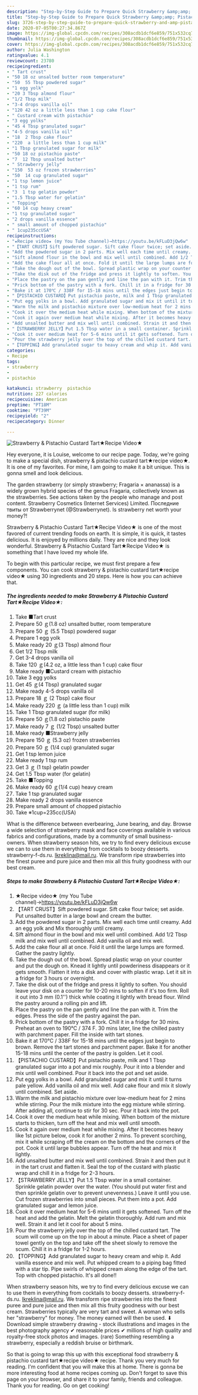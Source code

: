 ```yaml
---
description: "Step-by-Step Guide to Prepare Quick Strawberry &amp;amp; Pistachio Custard Tart★Recipe Video★"
title: "Step-by-Step Guide to Prepare Quick Strawberry &amp;amp; Pistachio Custard Tart★Recipe Video★"
slug: 3726-step-by-step-guide-to-prepare-quick-strawberry-and-amp-pistachio-custard-tartrecipe-video
date: 2020-07-05T00:27:34.867Z
image: https://img-global.cpcdn.com/recipes/308acdb1dcf6e859/751x532cq70/strawberry-pistachio-custard-tart★recipe-video★-recipe-main-photo.jpg
thumbnail: https://img-global.cpcdn.com/recipes/308acdb1dcf6e859/751x532cq70/strawberry-pistachio-custard-tart★recipe-video★-recipe-main-photo.jpg
cover: https://img-global.cpcdn.com/recipes/308acdb1dcf6e859/751x532cq70/strawberry-pistachio-custard-tart★recipe-video★-recipe-main-photo.jpg
author: Julia Washington
ratingvalue: 4.1
reviewcount: 23780
recipeingredient:
- " Tart crust"
- "50 18 oz unsalted butter room temperature"
- "50  55 Tbsp powdered sugar"
- "1 egg yolk"
- "20 3 Tbsp almond flour"
- "1/2 Tbsp milk"
- "3-4 drops vanilla oil"
- "120 42 oz a little less than 1 cup cake flour"
- " Custard cream with pistachio"
- "3 egg yolks"
- "45 4 Tbsp granulated sugar"
- "4-5 drops vanilla oil"
- "18  2 Tbsp cake flour"
- "220  a little less than 1 cup milk"
- "1 Tbsp granulated sugar for milk"
- "50 18 oz pistachio paste"
- "7  12 Tbsp unsalted butter"
- " Strawberry jelly"
- "150  53 oz frozen strawberries"
- "50  14 cup granulated sugar"
- "1 tsp lemon juice"
- "1 tsp rum"
- "3  1 tsp gelatin powder"
- "1.5 Tbsp water for gelatin"
- " Topping"
- "60 14 cup heavy cream"
- "1 tsp granulated sugar"
- "2 drops vanilla essence"
- " small amount of chopped pistachio"
- " 1cup235ccUSA"
recipeinstructions:
- "★Recipe video★ (my You Tube channel)→https://youtu.be/kFLuD3jQw6w"
- "【TART CRUST】Sift powdered sugar. Sift cake flour twice; set aside. Put unsalted butter in a large bowl and cream the butter."
- "Add the powdered sugar in 2 parts. Mix well each time until creamy. Add an egg yolk and Mix thoroughly until creamy."
- "Sift almond flour in the bowl and mix well until combined. Add 1/2 Tbsp milk and mix well until combined. Add vanilla oil and mix well."
- "Add the cake flour all at once. Fold it until the large lumps are formed. Gather the pastry lightly."
- "Take the dough out of the bowl. Spread plastic wrap on your counter and put the dough on. Knead it lightly until powderiness disappears or it gets smooth. Flatten it into a disk and cover with plastic wrap. Let it sit in a fridge for 3 hours or overnight."
- "Take the disk out of the fridge and press it lightly to soften. You should leave your disk on a counter for 10-20 mins to soften if it&#39;s too firm. Roll it out into 3 mm (0.1&#39;&#39;) thick while coating it lightly with bread flour. Wind the pastry around a rolling pin and lift."
- "Place the pastry on the pan gently and line the pan with it. Trim the edges. Press the side of the pastry against the pan."
- "Prick bottom of the pastry with a fork. Chill it in a fridge for 30 mins. Preheat an oven to 190℃ / 374 F. 30 mins later, line the chilled pastry with parchment paper. Fill the inside with tart stones."
- "Bake it at 170℃ / 338F for 15-18 mins until the edges just begin to brown. Remove the tart stones and parchment paper. Bake it for another 15-18 mins until the center of the pastry is golden. Let it cool."
- "【PISTACHIO CUSTARD】Put pistachio paste, milk and 1 Tbsp granulated sugar into a pot and mix roughly. Pour it into a blender and mix until well combined. Pour it back into the pot and set aside."
- "Put egg yolks in a bowl. Add granulated sugar and mix it until it turns pale yellow. Add vanilla oil and mix well. Add cake flour and mix it slowly until combined. Set aside."
- "Warm the milk and pistachio mixture over low-medium heat for 2 mins while stirring. Pour the milk mixture into the egg mixture while stirring. After adding all, continue to stir for 30 sec. Pour it back into the pot."
- "Cook it over the medium heat while mixing. When bottom of the mixture starts to thicken, turn off the heat and mix well until smooth."
- "Cook it again over medium heat while mixing. After it becomes heavy like 1st picture below, cook it for another 2 mins. To prevent scorching, mix it while scraping off the cream on the bottom and the corners of the pot. Cook it until large bubbles appear. Turn off the heat and mix it lightly."
- "Add unsalted butter and mix well until combined. Strain it and then put it in the tart crust and flatten it. Seal the top of the custard with plastic wrap and chill it in a fridge for 2-3 hours."
- "【STRAWBERRY JELLY】Put 1.5 Tbsp water in a small container. Sprinkle gelatin powder over the water. (You should put water first and then sprinkle gelatin over to prevent unevenness.) Leave it until you use. Cut frozen strawberries into small pieces. Put them into a pot. Add granulated sugar and lemon juice."
- "Cook it over medium heat for 5-6 mins until it gets softened. Turn off the heat and add the gelatin. Melt the gelatin thoroughly. Add rum and mix well. Strain it and let it cool for about 5 mins."
- "Pour the strawberry jelly over the top of the chilled custard tart. The scum will come up on the top in about a minute. Place a sheet of paper towel gently on the top and take off the sheet slowly to remove the scum. Chill it in a fridge for 1-2 hours."
- "【TOPPING】Add granulated sugar to heavy cream and whip it. Add vanilla essence and mix well. Put whipped cream to a piping bag fitted with a star tip. Pipe swirls of whipped cream along the edge of the tart. Top with chopped pistachio. It&#39;s all done!!"
categories:
- Recipe
tags:
- strawberry
- 
- pistachio

katakunci: strawberry  pistachio 
nutrition: 227 calories
recipecuisine: American
preptime: "PT18M"
cooktime: "PT39M"
recipeyield: "2"
recipecategory: Dinner

---
```



![Strawberry &amp; Pistachio Custard Tart★Recipe Video★](https://img-global.cpcdn.com/recipes/308acdb1dcf6e859/751x532cq70/strawberry-pistachio-custard-tart★recipe-video★-recipe-main-photo.jpg)

Hey everyone, it is Louise, welcome to our recipe page. Today, we're going to make a special dish, strawberry &amp; pistachio custard tart★recipe video★. It is one of my favorites. For mine, I am going to make it a bit unique. This is gonna smell and look delicious.

The garden strawberry (or simply strawberry; Fragaria × ananassa) is a widely grown hybrid species of the genus Fragaria, collectively known as the strawberries. See actions taken by the people who manage and post content. Strawberry Cosmetics (Internet Services) Limited. Последние твиты от Strawberrynet (@Strawberrynet). Is strawberry net worth your money?!

Strawberry &amp; Pistachio Custard Tart★Recipe Video★ is one of the most favored of current trending foods on earth. It is simple, it is quick, it tastes delicious. It is enjoyed by millions daily. They are nice and they look wonderful. Strawberry &amp; Pistachio Custard Tart★Recipe Video★ is something that I have loved my whole life.


To begin with this particular recipe, we must first prepare a few components. You can cook strawberry &amp; pistachio custard tart★recipe video★ using 30 ingredients and 20 steps. Here is how you can achieve that.

<!--inarticleads1-->

##### The ingredients needed to make Strawberry &amp; Pistachio Custard Tart★Recipe Video★:

1. Take  ■Tart crust
1. Prepare 50 ｇ(1.8 oz) unsalted butter, room temperature
1. Prepare 50 ｇ (5.5 Tbsp) powdered sugar
1. Prepare 1 egg yolk
1. Make ready 20 ｇ(3 Tbsp) almond flour
1. Get 1/2 Tbsp milk
1. Get 3-4 drops vanilla oil
1. Take 120 ｇ(4.2 oz, a little less than 1 cup) cake flour
1. Make ready  ■Custard cream with pistachio
1. Take 3 egg yolks
1. Get 45 ｇ(4 Tbsp) granulated sugar
1. Make ready 4-5 drops vanilla oil
1. Prepare 18 ｇ (2 Tbsp) cake flour
1. Make ready 220 ｇ (a little less than 1 cup) milk
1. Take 1 Tbsp granulated sugar (for milk)
1. Prepare 50 ｇ(1.8 oz) pistachio paste
1. Make ready 7 ｇ (1/2 Tbsp) unsalted butter
1. Make ready  ■Strawberry jelly
1. Prepare 150 ｇ (5.3 oz) frozen strawberries
1. Prepare 50 ｇ (1/4 cup) granulated sugar
1. Get 1 tsp lemon juice
1. Make ready 1 tsp rum
1. Get 3 ｇ (1 tsp) gelatin powder
1. Get 1.5 Tbsp water (for gelatin)
1. Take  ■Topping
1. Make ready 60 ｇ(1/4 cup) heavy cream
1. Take 1 tsp granulated sugar
1. Make ready 2 drops vanilla essence
1. Prepare  small amount of chopped pistachio
1. Take  ※1cup=235cc(USA)


What is the difference between everbearing, June bearing, and day. Browse a wide selection of strawberry mask and face coverings available in various fabrics and configurations, made by a community of small business-owners. When strawberry season hits, we try to find every delicious excuse we can to use them in everything from cocktails to boozy desserts. strawberry-f-ds.ru. lkreklina@mail.ru. We transform ripe strawberries into the finest puree and pure juice and then mix all this fruity goodness with our best cream. 

<!--inarticleads2-->

##### Steps to make Strawberry &amp; Pistachio Custard Tart★Recipe Video★:

1. ★Recipe video★ (my You Tube channel)→https://youtu.be/kFLuD3jQw6w
1. 【TART CRUST】Sift powdered sugar. Sift cake flour twice; set aside. Put unsalted butter in a large bowl and cream the butter.
1. Add the powdered sugar in 2 parts. Mix well each time until creamy. Add an egg yolk and Mix thoroughly until creamy.
1. Sift almond flour in the bowl and mix well until combined. Add 1/2 Tbsp milk and mix well until combined. Add vanilla oil and mix well.
1. Add the cake flour all at once. Fold it until the large lumps are formed. Gather the pastry lightly.
1. Take the dough out of the bowl. Spread plastic wrap on your counter and put the dough on. Knead it lightly until powderiness disappears or it gets smooth. Flatten it into a disk and cover with plastic wrap. Let it sit in a fridge for 3 hours or overnight.
1. Take the disk out of the fridge and press it lightly to soften. You should leave your disk on a counter for 10-20 mins to soften if it&#39;s too firm. Roll it out into 3 mm (0.1&#39;&#39;) thick while coating it lightly with bread flour. Wind the pastry around a rolling pin and lift.
1. Place the pastry on the pan gently and line the pan with it. Trim the edges. Press the side of the pastry against the pan.
1. Prick bottom of the pastry with a fork. Chill it in a fridge for 30 mins. Preheat an oven to 190℃ / 374 F. 30 mins later, line the chilled pastry with parchment paper. Fill the inside with tart stones.
1. Bake it at 170℃ / 338F for 15-18 mins until the edges just begin to brown. Remove the tart stones and parchment paper. Bake it for another 15-18 mins until the center of the pastry is golden. Let it cool.
1. 【PISTACHIO CUSTARD】Put pistachio paste, milk and 1 Tbsp granulated sugar into a pot and mix roughly. Pour it into a blender and mix until well combined. Pour it back into the pot and set aside.
1. Put egg yolks in a bowl. Add granulated sugar and mix it until it turns pale yellow. Add vanilla oil and mix well. Add cake flour and mix it slowly until combined. Set aside.
1. Warm the milk and pistachio mixture over low-medium heat for 2 mins while stirring. Pour the milk mixture into the egg mixture while stirring. After adding all, continue to stir for 30 sec. Pour it back into the pot.
1. Cook it over the medium heat while mixing. When bottom of the mixture starts to thicken, turn off the heat and mix well until smooth.
1. Cook it again over medium heat while mixing. After it becomes heavy like 1st picture below, cook it for another 2 mins. To prevent scorching, mix it while scraping off the cream on the bottom and the corners of the pot. Cook it until large bubbles appear. Turn off the heat and mix it lightly.
1. Add unsalted butter and mix well until combined. Strain it and then put it in the tart crust and flatten it. Seal the top of the custard with plastic wrap and chill it in a fridge for 2-3 hours.
1. 【STRAWBERRY JELLY】Put 1.5 Tbsp water in a small container. Sprinkle gelatin powder over the water. (You should put water first and then sprinkle gelatin over to prevent unevenness.) Leave it until you use. Cut frozen strawberries into small pieces. Put them into a pot. Add granulated sugar and lemon juice.
1. Cook it over medium heat for 5-6 mins until it gets softened. Turn off the heat and add the gelatin. Melt the gelatin thoroughly. Add rum and mix well. Strain it and let it cool for about 5 mins.
1. Pour the strawberry jelly over the top of the chilled custard tart. The scum will come up on the top in about a minute. Place a sheet of paper towel gently on the top and take off the sheet slowly to remove the scum. Chill it in a fridge for 1-2 hours.
1. 【TOPPING】Add granulated sugar to heavy cream and whip it. Add vanilla essence and mix well. Put whipped cream to a piping bag fitted with a star tip. Pipe swirls of whipped cream along the edge of the tart. Top with chopped pistachio. It&#39;s all done!!


When strawberry season hits, we try to find every delicious excuse we can to use them in everything from cocktails to boozy desserts. strawberry-f-ds.ru. lkreklina@mail.ru. We transform ripe strawberries into the finest puree and pure juice and then mix all this fruity goodness with our best cream. Strawberries typically are very tart and sweet. A woman who sells her &#34;strawberry&#34; for money. The money earned will then be used. ⬇ Download simple strawberry drawing - stock illustrations and images in the best photography agency ✔ reasonable prices ✔ millions of high quality and royalty-free stock photos and images. (rare) Something resembling a strawberry, especially a reddish bruise or birthmark. 

So that is going to wrap this up with this exceptional food strawberry &amp; pistachio custard tart★recipe video★ recipe. Thank you very much for reading. I'm confident that you will make this at home. There is gonna be more interesting food at home recipes coming up. Don't forget to save this page on your browser, and share it to your family, friends and colleague. Thank you for reading. Go on get cooking!
